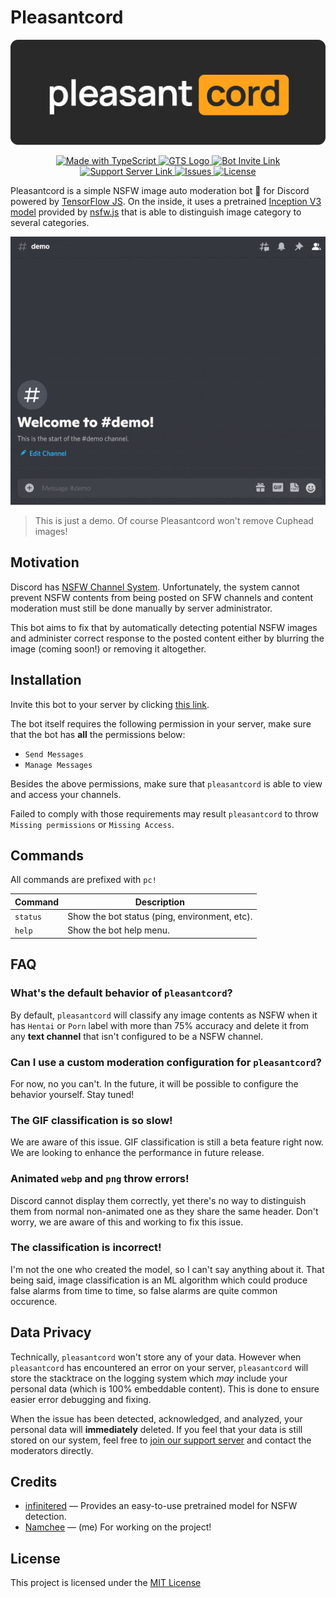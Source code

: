 # Pleasantcord

<p align="center">
  <img src="docs/banner.png" title="Pleasantcord" alt="Pleasantcord Banner" />
</p>

<p align="center">
  <a href="http://www.typescriptlang.org/">
    <img src="https://img.shields.io/badge/%3C%2F%3E-TypeScript-%230074c1.svg" title="TypeScript" alt="Made with TypeScript" />
  </a>
  <a href="https://github.com/google/gts">
    <img src="https://img.shields.io/badge/code%20style-google-blueviolet.svg" title="CodeStyle: Google" alt="GTS Logo" />
  </a>
  <a href="https://discord.com/api/oauth2/authorize?client_id=750668307555942482&permissions=10240&scope=bot">
    <img src="https://img.shields.io/badge/Discord-Invite-blue" title="Bot Invite Link" alt="Bot Invite Link" />
  </a>
  <a href="https://discord.gg/Pj4aGp8Aky">
    <img src="https://img.shields.io/badge/Support%20Server-Invite%20Link-blue?logo=discord" title="Support Server Link" alt="Support Server Link" />
  </a>
  <a href="https://github.com/Namchee/pleasantcord/issues">
    <img src="https://img.shields.io/github/issues/namchee/pleasantcord" title="Issues" alt="Issues" />
  </a>
  <a href="https://github.com/Namchee/pleasantcord/blob/master/LICENSE">
    <img src="https://img.shields.io/github/license/namchee/pleasantcord" title="License" alt="License" />
  </a>
</p>

Pleasantcord is a simple NSFW image auto moderation bot 🤖 for Discord powered by [TensorFlow JS](https://www.npmjs.com/package/@tensorflow/tfjs-node). On the inside, it uses a pretrained [Inception V3 model](https://keras.io/api/applications/inceptionv3/) provided by [nsfw.js](https://github.com/infinitered/nsfwjs) that is able to distinguish image category to several categories.

<p align="center">
  <img src="./docs/demo.gif" />
</p>

> This is just a demo. Of course Pleasantcord won't remove Cuphead images!

## Motivation

Discord has [NSFW Channel System](https://support.discord.com/hc/en-us/articles/115000084051-NSFW-Channels-and-Content). Unfortunately, the system cannot prevent NSFW contents from being posted on SFW channels and content moderation must still be done manually by server administrator.

This bot aims to fix that by automatically detecting potential NSFW images and administer correct response to the posted content either by blurring the image (coming soon!) or removing it altogether.

## Installation

Invite this bot to your server by clicking [this link](https://discord.com/api/oauth2/authorize?client_id=750668307555942482&permissions=10240&scope=bot).

The bot itself requires the following permission in your server, make sure that the bot has **all** the permissions below:

- `Send Messages`
- `Manage Messages`

Besides the above permissions, make sure that `pleasantcord` is able to view and access your channels.

Failed to comply with those requirements may result `pleasantcord` to throw `Missing permissions` or `Missing Access`.

## Commands

All commands are prefixed with `pc!`

Command | Description
------- | -----------
`status` | Show the bot status (ping, environment, etc).
`help` | Show the bot help menu.

## FAQ

### What's the default behavior of `pleasantcord`?

By default, `pleasantcord` will classify any image contents as NSFW when it has `Hentai` or `Porn` label with more than 75% accuracy and delete it from any **text channel** that isn't configured to be a NSFW channel.
### Can I use a custom moderation configuration for `pleasantcord`?

For now, no you can't. In the future, it will be possible to configure the behavior yourself. Stay tuned!

### The GIF classification is so slow!

We are aware of this issue. GIF classification is still a beta feature right now. We are looking to enhance the performance in future release.

### Animated `webp` and `png` throw errors!

Discord cannot display them correctly, yet there's no way to distinguish them from normal non-animated one as they share the same header. Don't worry, we are aware of this and working to fix this issue.

### The classification is incorrect!

I'm not the one who created the model, so I can't say anything about it. That being said, image classification is an ML algorithm which could produce false alarms from time to time, so false alarms are quite common occurence.

## Data Privacy

Technically, `pleasantcord` won't store any of your data. However when `pleasantcord` has encountered an error on your server, `pleasantcord` will store the stacktrace on the logging system which *may* include your personal data (which is 100% embeddable content). This is done to ensure easier error debugging and fixing.

When the issue has been detected, acknowledged, and analyzed, your personal data will **immediately** deleted. If you feel that your data is still stored on our system, feel free to [join our support server](https://discord.gg/Pj4aGp8Aky) and contact the moderators directly.

## Credits

- [infinitered](https://github.com/infinitered) — Provides an easy-to-use pretrained model for NSFW detection.
- [Namchee](https://github.com/Namchee/pleasantcord) — (me) For working on the project!
## License

This project is licensed under the [MIT License](LICENSE)
